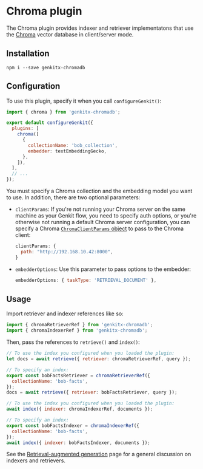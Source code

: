 # Chroma plugin

The Chroma plugin provides indexer and retriever implementatons that use the
[Chroma](https://docs.trychroma.com/) vector database in client/server mode.

## Installation

```posix-terminal
npm i --save genkitx-chromadb
```

## Configuration

To use this plugin, specify it when you call `configureGenkit()`:

```js
import { chroma } from 'genkitx-chromadb';

export default configureGenkit({
  plugins: [
    chroma([
      {
        collectionName: 'bob_collection',
        embedder: textEmbeddingGecko,
      },
    ]),
  ],
  // ...
});
```

You must specify a Chroma collection and the embedding model you want to use. In
addition, there are two optional parameters:

- `clientParams`: If you're not running your Chroma server on the same machine
  as your Genkit flow, you need to specify auth options, or you're otherwise not
  running a default Chroma server configuration, you can specify a Chroma
  [`ChromaClientParams` object](https://docs.trychroma.com/js_reference/Client)
  to pass to the Chroma client:

  ```js
  clientParams: {
    path: "http://192.168.10.42:8000",
  }
  ```

- `embedderOptions`: Use this parameter to pass options to the embedder:

  ```js
  embedderOptions: { taskType: 'RETRIEVAL_DOCUMENT' },
  ```

## Usage

Import retriever and indexer references like so:

```js
import { chromaRetrieverRef } from 'genkitx-chromadb';
import { chromaIndexerRef } from 'genkitx-chromadb';
```

Then, pass the references to `retrieve()` and `index()`:

```js
// To use the index you configured when you loaded the plugin:
let docs = await retrieve({ retriever: chromaRetrieverRef, query });

// To specify an index:
export const bobFactsRetriever = chromaRetrieverRef({
  collectionName: 'bob-facts',
});
docs = await retrieve({ retriever: bobFactsRetriever, query });
```

```js
// To use the index you configured when you loaded the plugin:
await index({ indexer: chromaIndexerRef, documents });

// To specify an index:
export const bobFactsIndexer = chromaIndexerRef({
  collectionName: 'bob-facts',
});
await index({ indexer: bobFactsIndexer, documents });
```

See the [Retrieval-augmented generation](../rag.md) page for a general
discussion on indexers and retrievers.
